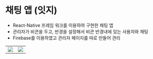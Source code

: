 # 채팅 앱 (잇지)
+ React-Native 프레임 워크를 이용하여 구현한 채팅 앱
+ 관리자가 비콘을 두고, 반경을 설정해서 비콘 반경내에 있는 사용자와 채팅
+ Firebase를 이용하였고 관리자 페이지를 따로 만들어 관리
<table>
<tr>
<td><img src=https://user-images.githubusercontent.com/59912150/148651309-366ba8dc-8a10-425e-b534-6628363855a2.png></td>
<td><img src=https://user-images.githubusercontent.com/59912150/148651249-03ec9b16-5c7b-4388-8dfd-37405b304a49.png></td>
</tr>
</table>
